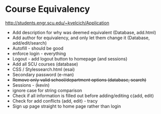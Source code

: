 # Course Equivalency

http://students.engr.scu.edu/~kvelcich/Application

* Add description for why was deemed equivalent (Database, add.html)
* Add author for equivalency, and only let them change it (Database, add/edit/search)
* Autofill - should be good
* enforce login - everything
* Logout - add logout button to homepage (and sessions)
* Add all SCU courses (database)
* CSS / Stylessearch.html (esai)
* Secondary password (e-man)
* ~~Remove only valid school/department options (database, search)~~
* Sessions - (kevin)
* ignore case for string comparison
* Check if all information is filled out before adding/editing c(add, edit)
* Check for add conflicts (add, edit) - tracy
* Sign up page straight to home page rather than login
